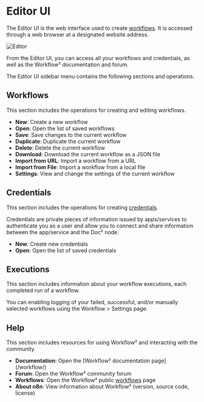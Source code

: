 # Editor UI

The Editor UI is the web interface used to create [workflows](/workflow/workflows/workflows/). It is accessed through a web browser at a designated website address.

![Editor](/_images/editor-ui/editor_ui.png)

From the Editor UI, you can access all your workflows and credentials, as well as the Workflow² documentation and forum.

The Editor UI sidebar menu contains the following sections and operations.

<!-- ## Admin Panel

Available only fordoc2app.cloudintegration.eu, navigate to the Dashboard of yourdoc2app.cloudintegration.eu instance. Here you can view your executions and workflows counts, manage and upgrade your instance, and access support.

![Admin Panel](/_images/editor-ui/admin_panel.png) -->

## Workflows

This section includes the operations for creating and editing workflows.

* **New**: Create a new workflow
* **Open**: Open the list of saved workflows
* **Save**: Save changes to the current workflow
* **Duplicate**: Duplicate the current workflow
* **Delete**: Delete the current workflow
* **Download**: Download the current workflow as a JSON file
* **Import from URL**: Import a workflow from a URL
* **Import from File**: Import a workflow from a local file
* **Settings**: View and change the settings of the current workflow

## Credentials

This section includes the operations for creating [credentials](/workflow/integrations/).

Credentials are private pieces of information issued by apps/services to authenticate you as a user and allow you to connect and share information between the app/service and the Doc² node.

* **New**: Create new credentials
* **Open**: Open the list of saved credentials

## Executions

This section includes information about your workflow executions, each completed run of a workflow.

You can enabling logging of your failed, successful, and/or manually selected workflows using the Workflow > Settings page.

## Help

This section includes resources for using Workflow² and interacting with the community.
* **Documentation**: Open the [Workflow² documentation page] (/workflow/)
* **Forum**: Open the Workflow² community forum
* **Workflows**: Open the Workflow² public [workflows](https://n8n.io/workflows) page
* **About n8n**: View information about Workflow² (version, source code, license)
